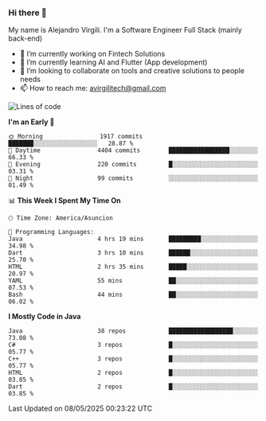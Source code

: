 ### Hi there 👋

My name is Alejandro Virgili. I'm a Software Engineer Full Stack (mainly back-end)


- 🔭 I’m currently working on Fintech Solutions
- 🌱 I’m currently learning AI and Flutter (App development)
- 👯 I’m looking to collaborate on tools and creative solutions to people needs
- 📫 How to reach me: avirgilitech@gmail.com
  
<!--START_SECTION:waka-->
![Lines of code](https://img.shields.io/badge/From%20Hello%20World%20I%27ve%20Written-765.7%20thousand%20lines%20of%20code-blue)

**I'm an Early 🐤** 

```text
🌞 Morning                1917 commits        ███████░░░░░░░░░░░░░░░░░░   28.87 % 
🌆 Daytime                4404 commits        █████████████████░░░░░░░░   66.33 % 
🌃 Evening                220 commits         █░░░░░░░░░░░░░░░░░░░░░░░░   03.31 % 
🌙 Night                  99 commits          ░░░░░░░░░░░░░░░░░░░░░░░░░   01.49 % 
```


📊 **This Week I Spent My Time On** 

```text
🕑︎ Time Zone: America/Asuncion

💬 Programming Languages: 
Java                     4 hrs 19 mins       █████████░░░░░░░░░░░░░░░░   34.98 % 
Dart                     3 hrs 10 mins       ██████░░░░░░░░░░░░░░░░░░░   25.70 % 
HTML                     2 hrs 35 mins       █████░░░░░░░░░░░░░░░░░░░░   20.97 % 
YAML                     55 mins             ██░░░░░░░░░░░░░░░░░░░░░░░   07.53 % 
Bash                     44 mins             ██░░░░░░░░░░░░░░░░░░░░░░░   06.02 % 
```

**I Mostly Code in Java** 

```text
Java                     38 repos            ██████████████████░░░░░░░   73.08 % 
C#                       3 repos             █░░░░░░░░░░░░░░░░░░░░░░░░   05.77 % 
C++                      3 repos             █░░░░░░░░░░░░░░░░░░░░░░░░   05.77 % 
HTML                     2 repos             █░░░░░░░░░░░░░░░░░░░░░░░░   03.85 % 
Dart                     2 repos             █░░░░░░░░░░░░░░░░░░░░░░░░   03.85 % 
```




 Last Updated on 08/05/2025 00:23:22 UTC
<!--END_SECTION:waka-->
